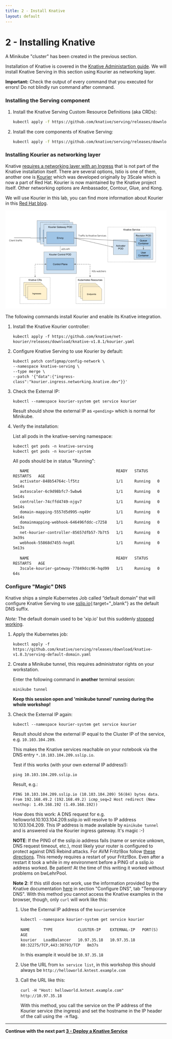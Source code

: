 ```yaml
---
title: 2 - Install Knative
layout: default
---
```


# 2 - Installing Knative

A Minikube "cluster" has been created in the previous section.

Installation of Knative is covered in the [Knative Administartion guide](https://knative.dev/docs/admin/install/serving/install-serving-with-yaml/). We will install Knative Serving in this section using Kourier as networking layer.

**Important:** Check the output of every command that you executed for errors! Do not blindly run command after command.

### Installing the Serving component 

1. Install the Knative Serving Custom Resource Definitions (aka CRDs):

      ```sh
      kubectl apply -f https://github.com/knative/serving/releases/download/knative-v1.8.3/serving-crds.yaml
      ```

1. Install the core components of Knative Serving:

      ```sh
      kubectl apply -f https://github.com/knative/serving/releases/download/knative-v1.8.3/serving-core.yaml
      ```

### Installing Kourier as networking layer

Knative [requires a networking layer with an Ingress](https://knative.dev/docs/admin/install/serving/install-serving-with-yaml/#install-a-networking-layer) that is not part of the Knative installation itself. There are several options, Istio is one of them, another one is [Kourier](https://github.com/knative/net-kourier) which was developed originally by 3Scale which is now a part of Red Hat. Kourier is now maintained by the Knative project itself. Other networking options are Ambassador, Contour, Glue, and Kong. 

We will use Kourier in this lab, you can find more information about Kourier in this [Red Hat blog](https://developers.redhat.com/blog/2020/06/30/kourier-a-lightweight-knative-serving-ingress/).

![Kourier](../images/Kourier_diagram.png)

The following commands install Kourier and enable its Knative integration.

1. Install the Knative Kourier controller:

      ```
      kubectl apply -f https://github.com/knative/net-kourier/releases/download/knative-v1.8.1/kourier.yaml
      ```

1. Configure Knative Serving to use Kourier by default:

      ```
      kubectl patch configmap/config-network \
      --namespace knative-serving \
      --type merge \
      --patch '{"data":{"ingress-class":"kourier.ingress.networking.knative.dev"}}'
      ```

1. Check the External IP:

      ```
      kubectl --namespace kourier-system get service kourier
      ```

      Result should show the external IP as `<pending>` which is normal for Minikube.

1. Verify the installation:

   List all pods in the knative-serving namespace:


   ```
   kubectl get pods -n knative-serving
   kubectl get pods -n kourier-system
   ```

   All pods should be in status "Running":

   ```
      NAME                                      READY   STATUS    RESTARTS   AGE
      activator-848b54764c-lf5tz                1/1     Running   0          5m14s
      autoscaler-6c9d98bfc7-5wbw6               1/1     Running   0          5m14s
      controller-74cffd4749-njgv7               1/1     Running   0          5m14s
      domain-mapping-5557d5d995-nq49r           1/1     Running   0          5m14s
      domainmapping-webhook-646496fddc-c7258    1/1     Running   0          5m13s
      net-kourier-controller-85657dfb57-7b7t5   1/1     Running   0          3m39s
      webhook-55868d7455-hng8l                  1/1     Running   0          5m13s

      NAME                                      READY   STATUS    RESTARTS   AGE
      3scale-kourier-gateway-77849dcc96-hqd99   1/1     Running   0          64s
   ```   

         

### Configure "Magic" DNS

Knative ships a simple Kubernetes Job called “default domain” that will configure Knative Serving to use [sslip.io](http://sslip.io/){:target="_blank"} as the default DNS suffix.

*Note:* The default domain used to be 'xip.io' but this suddenly [stopped working](https://github.com/knative/serving/issues/11297).

1. Apply the Kubernetes job:

      ```
      kubectl apply -f https://github.com/knative/serving/releases/download/knative-v1.8.3/serving-default-domain.yaml
      ```

2. Create a Minikube tunnel, this requires administrator rights on your workstation. 
   
   Enter the following command in **another** terminal session:

      ```
      minikube tunnel
      ```      

      **Keep this session open and 'minikube tunnel' running during the whole workshop!**

3. Check the External IP again:

      ```
      kubectl --namespace kourier-system get service kourier
      ```

      Result should show the external IP equal to the Cluster IP of the service, e.g. `10.103.104.209`. 

      This makes the Knative services reachable on your notebook via the DNS entry `*.10.103.104.209.sslip.io`.

      Test if this works (with your own external IP address!):

      ```
      ping 10.103.104.209.sslip.io
      ```

      Result, e.g.:

      ```
      PING 10.103.104.209.sslip.io (10.103.104.209) 56(84) bytes data.
      From 192.168.49.2 (192.168.49.2) icmp_seq=2 Host redirect (New nexthop: 1.49.168.192 (1.49.168.192))
      ```

      How does this work: A DNS request for e.g. helloworld.10.103.104.209.sslip.io will resolve to IP address 10.103.104.209. This IP address is made available by `minikube tunnel` and is answered via the Kourier ingress gateway. It's magic :-)

      **NOTE**: If the PING of the sslip.io address fails (name or service unkown, DNS request timeout, etc.), most likely your router is configured to protect against DNS Rebind attacks. For AVM Fritz!Box follow [these directions](https://avm.de/service/wissensdatenbank/dok/FRITZ-Box-7390/663_DNS-Auflosung-privater-IP-Adressen-nicht-moglich/). This remedy requires a restart of your Fritz!Box. Even after a restart it took a while in my environment before a PING of a sslip.io address worked. Be patient! At the time of this writing it worked without problems on bwLehrPool.

      **Note 2**: If this still does not work, use the information provided by the Knative documentation [here](https://knative.dev/docs/install/yaml-install/serving/install-serving-with-yaml/#configure-dns) in section "Configure DNS", tab "Temporary DNS". With this method you cannot access the Knative examples in the browser, though, only `curl` will work like this:

      1. Use the External IP address of the `kourier`service
   
            ```
            kubectl --namespace kourier-system get service kourier

            NAME      TYPE           CLUSTER-IP    EXTERNAL-IP   PORT(S)                      AGE
            kourier   LoadBalancer   10.97.35.18   10.97.35.18   80:32275/TCP,443:30793/TCP   8m37s
            ```

            In this example it would be `10.97.35.18` 


      2. Use the URL from `kn service list`, in this workshop this should always be `http://helloworld.kntest.example.com`

      3. Call the URL like this:
   
            `curl -H "Host: helloworld.kntest.example.com" http://10.97.35.18`

            With this method, you call the service on the IP address of the Kourier service (the ingress) and set the hostname in the IP header of the call using the `-H` flag.
---

__Continue with the next part [3 - Deploy a Knative Service](../workshop/3-DeployKnativeService)__      

